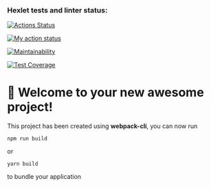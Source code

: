 ### Hexlet tests and linter status:
[![Actions Status](https://github.com/Lugonue/frontend-project-11/workflows/hexlet-check/badge.svg)](https://github.com/Lugonue/frontend-project-11/actions)
  
[![My action status](https://github.com/Lugonue/frontend-project-46/actions/workflows/my-workflow.yml/badge.svg)](https://github.com/Lugonue/frontend-project-46/actions/workflows/my-workflow.yml)

[![Maintainability](https://api.codeclimate.com/v1/badges/e98c242c4802936a50fa/maintainability)](https://codeclimate.com/github/Lugonue/frontend-project-11/maintainability)

[![Test Coverage](https://api.codeclimate.com/v1/badges/e98c242c4802936a50fa/test_coverage)](https://codeclimate.com/github/Lugonue/frontend-project-11/test_coverage)

# 🚀 Welcome to your new awesome project!

This project has been created using **webpack-cli**, you can now run

```
npm run build
```

or

```
yarn build
```

to bundle your application
